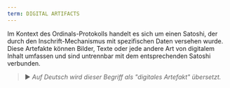 ```yaml
---
term: DIGITAL ARTIFACTS
---
```


Im Kontext des Ordinals-Protokolls handelt es sich um einen Satoshi, der durch den Inschrift-Mechanismus mit spezifischen Daten versehen wurde. Diese Artefakte können Bilder, Texte oder jede andere Art von digitalem Inhalt umfassen und sind untrennbar mit dem entsprechenden Satoshi verbunden.

> ► *Auf Deutsch wird dieser Begriff als "digitales Artefakt" übersetzt.*